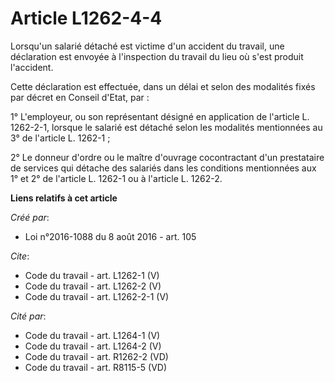 # Article L1262-4-4

Lorsqu'un salarié détaché est victime d'un accident du travail, une déclaration est envoyée à l'inspection du travail du lieu
où s'est produit l'accident. 

Cette déclaration est effectuée, dans un délai et selon des modalités fixés par décret en Conseil d'Etat, par : 

1° L'employeur, ou son représentant désigné en application de l'article L. 1262-2-1, lorsque le salarié est détaché selon les
modalités mentionnées au 3° de l'article L. 1262-1 ; 

2° Le donneur d'ordre ou le maître d'ouvrage cocontractant d'un prestataire de services qui détache des salariés dans les
conditions mentionnées aux 1° et 2° de l'article L. 1262-1 ou à l'article L. 1262-2.

**Liens relatifs à cet article**

_Créé par_:

  - Loi n°2016-1088 du 8 août 2016 - art. 105

_Cite_:

  - Code du travail - art. L1262-1 (V)
  - Code du travail - art. L1262-2 (V)
  - Code du travail - art. L1262-2-1 (V)

_Cité par_:

  - Code du travail - art. L1264-1 (V)
  - Code du travail - art. L1264-2 (V)
  - Code du travail - art. R1262-2 (VD)
  - Code du travail - art. R8115-5 (VD)

